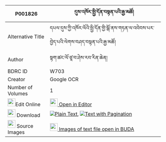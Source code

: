 |P001826|དུས་འཁོར་སྤྱི་དོན་བསྟན་པའི་རྒྱ་མཚོ། 
| --- | --- 
|Alternative Title |དཔལ་དུས་ཀྱི་འཁོར་ལོའི་སྤྱི་དོན་གྱི་སྒོ་ནས་གཏན་ལ་འབེབས་པར་བྱེད་པའི་ལེགས་བཤད་བསྟན་པའི་རྒྱ་མཚོ།
|Author| སྟག་ཚང་ལོ་ཙཱ་བ་ཤེས་རབ་རིན་ཆེན།
|BDRC ID | W703
|Creator | Google OCR
|Number of Volumes| 1
|<img width="25" src="https://img.icons8.com/color/25/000000/edit-property.png">Edit Online| [<img width="25" src="https://avatars.githubusercontent.com/u/45091458?s=200&v=4"> Open in Editor](http://editor.openpecha.org/P001826)
|<img width="25" src="https://img.icons8.com/fluent/48/000000/download-2.png"/>  Download | [![](https://img.icons8.com/color/20/000000/txt.png)Plain Text](https://github.com/Openpecha/P001826/releases/download/v1/dukhor_chidon_tenpa_i_gyatso_plain_P001826.zip), [![](https://img.icons8.com/color/20/000000/txt.png)Text with Pagination](https://github.com/Openpecha/P001826/releases/download/v1/dukhor_chidon_tenpa_i_gyatso_pages_P001826.zip)
|<img width="25" src="https://img.icons8.com/plasticine/100/000000/pictures-folder.png"/>  Source Images | [<img width="25" src="https://library.bdrc.io/icons/BUDA-small.svg"> Images of text file open in BUDA](https://library.bdrc.io/show/bdr:W703)
